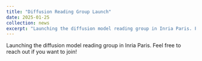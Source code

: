```yaml
---
title: "Diffusion Reading Group Launch"
date: 2025-01-25
collection: news
excerpt: "Launching the diffusion model reading group in Inria Paris. Feel free to reach out if you want to join!"
---
```


Launching the diffusion model reading group in Inria Paris. Feel free to reach out if you want to join!
